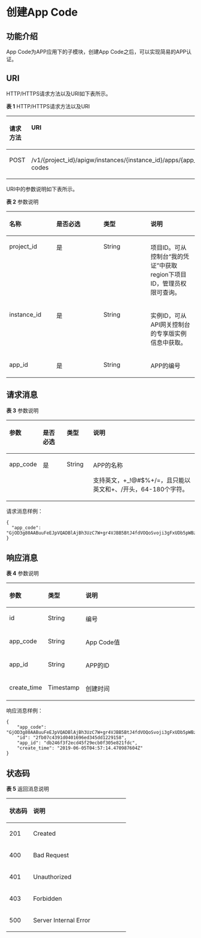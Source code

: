# 创建App Code<a name="apig-phapi-200226001"></a>

## 功能介绍<a name="zh-cn_topic_0118921764_section48433431"></a>

App Code为APP应用下的子模块，创建App Code之后，可以实现简易的APP认证。

## URI<a name="section3288343175318"></a>

HTTP/HTTPS请求方法以及URI如下表所示。

**表 1**  HTTP/HTTPS请求方法以及URI

<a name="zh-cn_topic_0118921764_table33538507"></a>
<table><thead align="left"><tr id="zh-cn_topic_0118921764_row26439774"><th class="cellrowborder" valign="top" width="20%" id="mcps1.2.3.1.1"><p id="zh-cn_topic_0118921764_p61246963"><a name="zh-cn_topic_0118921764_p61246963"></a><a name="zh-cn_topic_0118921764_p61246963"></a>请求方法</p>
</th>
<th class="cellrowborder" valign="top" width="80%" id="mcps1.2.3.1.2"><p id="zh-cn_topic_0118921764_p62056956"><a name="zh-cn_topic_0118921764_p62056956"></a><a name="zh-cn_topic_0118921764_p62056956"></a>URI</p>
</th>
</tr>
</thead>
<tbody><tr id="zh-cn_topic_0118921764_row60557538"><td class="cellrowborder" valign="top" width="20%" headers="mcps1.2.3.1.1 "><p id="zh-cn_topic_0118921764_p6213516"><a name="zh-cn_topic_0118921764_p6213516"></a><a name="zh-cn_topic_0118921764_p6213516"></a>POST</p>
</td>
<td class="cellrowborder" valign="top" width="80%" headers="mcps1.2.3.1.2 "><p id="zh-cn_topic_0118921764_p33532770"><a name="zh-cn_topic_0118921764_p33532770"></a><a name="zh-cn_topic_0118921764_p33532770"></a>/v1/{project_id}/apigw/instances/{instance_id}/apps/{app_id}/app-codes</p>
</td>
</tr>
</tbody>
</table>

URI中的参数说明如下表所示。

**表 2**  参数说明

<a name="zh-cn_topic_0118921763_table8767205"></a>
<table><thead align="left"><tr id="zh-cn_topic_0118921763_row50080004"><th class="cellrowborder" valign="top" width="25%" id="mcps1.2.5.1.1"><p id="zh-cn_topic_0118921763_p29948539"><a name="zh-cn_topic_0118921763_p29948539"></a><a name="zh-cn_topic_0118921763_p29948539"></a>名称</p>
</th>
<th class="cellrowborder" valign="top" width="25%" id="mcps1.2.5.1.2"><p id="zh-cn_topic_0118921763_p9912623"><a name="zh-cn_topic_0118921763_p9912623"></a><a name="zh-cn_topic_0118921763_p9912623"></a>是否必选</p>
</th>
<th class="cellrowborder" valign="top" width="25%" id="mcps1.2.5.1.3"><p id="zh-cn_topic_0118921763_p64724999"><a name="zh-cn_topic_0118921763_p64724999"></a><a name="zh-cn_topic_0118921763_p64724999"></a>类型</p>
</th>
<th class="cellrowborder" valign="top" width="25%" id="mcps1.2.5.1.4"><p id="zh-cn_topic_0118921763_p8233580"><a name="zh-cn_topic_0118921763_p8233580"></a><a name="zh-cn_topic_0118921763_p8233580"></a>说明</p>
</th>
</tr>
</thead>
<tbody><tr id="row1122717391119"><td class="cellrowborder" valign="top" width="25%" headers="mcps1.2.5.1.1 "><p id="p55878963"><a name="p55878963"></a><a name="p55878963"></a>project_id</p>
</td>
<td class="cellrowborder" valign="top" width="25%" headers="mcps1.2.5.1.2 "><p id="p29902160"><a name="p29902160"></a><a name="p29902160"></a>是</p>
</td>
<td class="cellrowborder" valign="top" width="25%" headers="mcps1.2.5.1.3 "><p id="p6155914"><a name="p6155914"></a><a name="p6155914"></a>String</p>
</td>
<td class="cellrowborder" valign="top" width="25%" headers="mcps1.2.5.1.4 "><p id="p28867016"><a name="p28867016"></a><a name="p28867016"></a>项目ID。可从控制台“我的凭证”中获取region下项目ID，管理员权限可查询。</p>
</td>
</tr>
<tr id="row84904365114"><td class="cellrowborder" valign="top" width="25%" headers="mcps1.2.5.1.1 "><p id="p1780913159538"><a name="p1780913159538"></a><a name="p1780913159538"></a>instance_id</p>
</td>
<td class="cellrowborder" valign="top" width="25%" headers="mcps1.2.5.1.2 "><p id="p9809215115310"><a name="p9809215115310"></a><a name="p9809215115310"></a>是</p>
</td>
<td class="cellrowborder" valign="top" width="25%" headers="mcps1.2.5.1.3 "><p id="p1280914152538"><a name="p1280914152538"></a><a name="p1280914152538"></a>String</p>
</td>
<td class="cellrowborder" valign="top" width="25%" headers="mcps1.2.5.1.4 "><p id="p1880914157537"><a name="p1880914157537"></a><a name="p1880914157537"></a>实例ID，可从API网关控制台的专享版实例信息中获取。</p>
</td>
</tr>
<tr id="row943312981910"><td class="cellrowborder" valign="top" width="25%" headers="mcps1.2.5.1.1 "><p id="p24341599197"><a name="p24341599197"></a><a name="p24341599197"></a>app_id</p>
</td>
<td class="cellrowborder" valign="top" width="25%" headers="mcps1.2.5.1.2 "><p id="p5434290195"><a name="p5434290195"></a><a name="p5434290195"></a>是</p>
</td>
<td class="cellrowborder" valign="top" width="25%" headers="mcps1.2.5.1.3 "><p id="p543529161911"><a name="p543529161911"></a><a name="p543529161911"></a>String</p>
</td>
<td class="cellrowborder" valign="top" width="25%" headers="mcps1.2.5.1.4 "><p id="p19435996196"><a name="p19435996196"></a><a name="p19435996196"></a>APP的编号</p>
</td>
</tr>
</tbody>
</table>

## 请求消息<a name="section6311133695620"></a>

**表 3**  参数说明

<a name="zh-cn_topic_0118921758_table12551817"></a>
<table><thead align="left"><tr id="zh-cn_topic_0118921758_row63926902"><th class="cellrowborder" valign="top" width="15.15%" id="mcps1.2.5.1.1"><p id="zh-cn_topic_0118921758_p10696570"><a name="zh-cn_topic_0118921758_p10696570"></a><a name="zh-cn_topic_0118921758_p10696570"></a>参数</p>
</th>
<th class="cellrowborder" valign="top" width="13.13%" id="mcps1.2.5.1.2"><p id="zh-cn_topic_0118921758_p61115871"><a name="zh-cn_topic_0118921758_p61115871"></a><a name="zh-cn_topic_0118921758_p61115871"></a>是否必选</p>
</th>
<th class="cellrowborder" valign="top" width="14.14%" id="mcps1.2.5.1.3"><p id="zh-cn_topic_0118921758_p51438541"><a name="zh-cn_topic_0118921758_p51438541"></a><a name="zh-cn_topic_0118921758_p51438541"></a>类型</p>
</th>
<th class="cellrowborder" valign="top" width="57.58%" id="mcps1.2.5.1.4"><p id="zh-cn_topic_0118921758_p5772267"><a name="zh-cn_topic_0118921758_p5772267"></a><a name="zh-cn_topic_0118921758_p5772267"></a>说明</p>
</th>
</tr>
</thead>
<tbody><tr id="zh-cn_topic_0118921758_row64900449"><td class="cellrowborder" valign="top" width="15.15%" headers="mcps1.2.5.1.1 "><p id="zh-cn_topic_0118921758_p22445016"><a name="zh-cn_topic_0118921758_p22445016"></a><a name="zh-cn_topic_0118921758_p22445016"></a>app_code</p>
</td>
<td class="cellrowborder" valign="top" width="13.13%" headers="mcps1.2.5.1.2 "><p id="zh-cn_topic_0118921758_p6106999"><a name="zh-cn_topic_0118921758_p6106999"></a><a name="zh-cn_topic_0118921758_p6106999"></a>是</p>
</td>
<td class="cellrowborder" valign="top" width="14.14%" headers="mcps1.2.5.1.3 "><p id="zh-cn_topic_0118921758_p24904935"><a name="zh-cn_topic_0118921758_p24904935"></a><a name="zh-cn_topic_0118921758_p24904935"></a>String</p>
</td>
<td class="cellrowborder" valign="top" width="57.58%" headers="mcps1.2.5.1.4 "><p id="zh-cn_topic_0118921758_p4033872"><a name="zh-cn_topic_0118921758_p4033872"></a><a name="zh-cn_topic_0118921758_p4033872"></a>APP的名称</p>
<p id="zh-cn_topic_0118921758_p55011617"><a name="zh-cn_topic_0118921758_p55011617"></a><a name="zh-cn_topic_0118921758_p55011617"></a>支持英文，+_!@#$%+/=，且只能以英文和+、/开头，64-180个字符。</p>
</td>
</tr>
</tbody>
</table>

请求消息样例：

```
{
  "app_code": "GjOD3g80AABuuFeEJpVQADBlAjBh3UzC7W+gr4VJBB5BtJ4fdVOQoSvoji3gFxUDb5pWBz9wUcw9+8/bFZ1B/4pq29wCMQC0pQWX6zTndljDEl99As1pw+WntAU9xcq+ffagoH6zDpKUvdxV6Ezj8LcCcPZN6BU="
}
```

## 响应消息<a name="zh-cn_topic_0118921758_section15267056"></a>

**表 4**  参数说明

<a name="zh-cn_topic_0118921758_table20910139"></a>
<table><thead align="left"><tr id="zh-cn_topic_0118921758_row9919741"><th class="cellrowborder" valign="top" width="20%" id="mcps1.2.4.1.1"><p id="zh-cn_topic_0118921758_p65301594"><a name="zh-cn_topic_0118921758_p65301594"></a><a name="zh-cn_topic_0118921758_p65301594"></a>参数</p>
</th>
<th class="cellrowborder" valign="top" width="20%" id="mcps1.2.4.1.2"><p id="zh-cn_topic_0118921758_p54937751"><a name="zh-cn_topic_0118921758_p54937751"></a><a name="zh-cn_topic_0118921758_p54937751"></a>类型</p>
</th>
<th class="cellrowborder" valign="top" width="60%" id="mcps1.2.4.1.3"><p id="zh-cn_topic_0118921758_p20772828"><a name="zh-cn_topic_0118921758_p20772828"></a><a name="zh-cn_topic_0118921758_p20772828"></a>说明</p>
</th>
</tr>
</thead>
<tbody><tr id="zh-cn_topic_0118921758_row4877522"><td class="cellrowborder" valign="top" width="20%" headers="mcps1.2.4.1.1 "><p id="zh-cn_topic_0118921758_p59535008"><a name="zh-cn_topic_0118921758_p59535008"></a><a name="zh-cn_topic_0118921758_p59535008"></a>id</p>
</td>
<td class="cellrowborder" valign="top" width="20%" headers="mcps1.2.4.1.2 "><p id="zh-cn_topic_0118921758_p57606383"><a name="zh-cn_topic_0118921758_p57606383"></a><a name="zh-cn_topic_0118921758_p57606383"></a>String</p>
</td>
<td class="cellrowborder" valign="top" width="60%" headers="mcps1.2.4.1.3 "><p id="zh-cn_topic_0118921758_p35605479"><a name="zh-cn_topic_0118921758_p35605479"></a><a name="zh-cn_topic_0118921758_p35605479"></a>编号</p>
</td>
</tr>
<tr id="zh-cn_topic_0118921758_row52013857"><td class="cellrowborder" valign="top" width="20%" headers="mcps1.2.4.1.1 "><p id="zh-cn_topic_0118921758_p52372904"><a name="zh-cn_topic_0118921758_p52372904"></a><a name="zh-cn_topic_0118921758_p52372904"></a>app_code</p>
</td>
<td class="cellrowborder" valign="top" width="20%" headers="mcps1.2.4.1.2 "><p id="zh-cn_topic_0118921758_p14346860"><a name="zh-cn_topic_0118921758_p14346860"></a><a name="zh-cn_topic_0118921758_p14346860"></a>String</p>
</td>
<td class="cellrowborder" valign="top" width="60%" headers="mcps1.2.4.1.3 "><p id="zh-cn_topic_0118921758_p21245012"><a name="zh-cn_topic_0118921758_p21245012"></a><a name="zh-cn_topic_0118921758_p21245012"></a>App Code值</p>
</td>
</tr>
<tr id="zh-cn_topic_0118921758_row56987385"><td class="cellrowborder" valign="top" width="20%" headers="mcps1.2.4.1.1 "><p id="zh-cn_topic_0118921758_p52575507"><a name="zh-cn_topic_0118921758_p52575507"></a><a name="zh-cn_topic_0118921758_p52575507"></a>app_id</p>
</td>
<td class="cellrowborder" valign="top" width="20%" headers="mcps1.2.4.1.2 "><p id="zh-cn_topic_0118921758_p30757702"><a name="zh-cn_topic_0118921758_p30757702"></a><a name="zh-cn_topic_0118921758_p30757702"></a>String</p>
</td>
<td class="cellrowborder" valign="top" width="60%" headers="mcps1.2.4.1.3 "><p id="p1284315287524"><a name="p1284315287524"></a><a name="p1284315287524"></a>APP的ID</p>
</td>
</tr>
<tr id="zh-cn_topic_0118921758_row8004354"><td class="cellrowborder" valign="top" width="20%" headers="mcps1.2.4.1.1 "><p id="zh-cn_topic_0118921758_p44372920"><a name="zh-cn_topic_0118921758_p44372920"></a><a name="zh-cn_topic_0118921758_p44372920"></a>create_time</p>
</td>
<td class="cellrowborder" valign="top" width="20%" headers="mcps1.2.4.1.2 "><p id="zh-cn_topic_0118921758_p37436804"><a name="zh-cn_topic_0118921758_p37436804"></a><a name="zh-cn_topic_0118921758_p37436804"></a>Timestamp</p>
</td>
<td class="cellrowborder" valign="top" width="60%" headers="mcps1.2.4.1.3 "><p id="zh-cn_topic_0118921758_p12482251"><a name="zh-cn_topic_0118921758_p12482251"></a><a name="zh-cn_topic_0118921758_p12482251"></a>创建时间</p>
</td>
</tr>
</tbody>
</table>

响应消息样例：

```
{
    "app_code": "GjOD3g80AABuuFeEJpVQADBlAjBh3UzC7W+gr4VJBB5BtJ4fdVOQoSvoji3gFxUDb5pWBz9wUcw9+8/bFZ1B/4pq29wCMQC0pQWX6zTndljDEl99As1pw+WntAU9xcq+ffagoH6zDpKUvdxV6Ezj8LcCcPZN6BU=",
    "id": "2fb07c4391d0401696ed345dd1229158",
    "app_id": "db246f3f2ecd45f29ecb0f305e821fdc",
    "create_time": "2019-06-05T04:57:14.470987604Z"
}
```

## 状态码<a name="zh-cn_topic_0118921758_section38979041"></a>

**表 5**  返回消息说明

<a name="zh-cn_topic_0118921758_table665003"></a>
<table><thead align="left"><tr id="zh-cn_topic_0118921758_row9107269"><th class="cellrowborder" valign="top" width="20%" id="mcps1.2.3.1.1"><p id="zh-cn_topic_0118921758_p66600187"><a name="zh-cn_topic_0118921758_p66600187"></a><a name="zh-cn_topic_0118921758_p66600187"></a>状态码</p>
</th>
<th class="cellrowborder" valign="top" width="80%" id="mcps1.2.3.1.2"><p id="zh-cn_topic_0118921758_p25906037"><a name="zh-cn_topic_0118921758_p25906037"></a><a name="zh-cn_topic_0118921758_p25906037"></a>说明</p>
</th>
</tr>
</thead>
<tbody><tr id="zh-cn_topic_0118921758_row18014235"><td class="cellrowborder" valign="top" width="20%" headers="mcps1.2.3.1.1 "><p id="zh-cn_topic_0118921758_p49866967"><a name="zh-cn_topic_0118921758_p49866967"></a><a name="zh-cn_topic_0118921758_p49866967"></a>201</p>
</td>
<td class="cellrowborder" valign="top" width="80%" headers="mcps1.2.3.1.2 "><p id="zh-cn_topic_0118921758_p12692494"><a name="zh-cn_topic_0118921758_p12692494"></a><a name="zh-cn_topic_0118921758_p12692494"></a>Created</p>
</td>
</tr>
<tr id="zh-cn_topic_0118921758_row47123588"><td class="cellrowborder" valign="top" width="20%" headers="mcps1.2.3.1.1 "><p id="zh-cn_topic_0118921758_p58914306"><a name="zh-cn_topic_0118921758_p58914306"></a><a name="zh-cn_topic_0118921758_p58914306"></a>400</p>
</td>
<td class="cellrowborder" valign="top" width="80%" headers="mcps1.2.3.1.2 "><p id="zh-cn_topic_0118921758_p7329456"><a name="zh-cn_topic_0118921758_p7329456"></a><a name="zh-cn_topic_0118921758_p7329456"></a>Bad Request</p>
</td>
</tr>
<tr id="zh-cn_topic_0118921758_row65965104"><td class="cellrowborder" valign="top" width="20%" headers="mcps1.2.3.1.1 "><p id="zh-cn_topic_0118921758_p41573226"><a name="zh-cn_topic_0118921758_p41573226"></a><a name="zh-cn_topic_0118921758_p41573226"></a>401</p>
</td>
<td class="cellrowborder" valign="top" width="80%" headers="mcps1.2.3.1.2 "><p id="zh-cn_topic_0118921758_p9203142078"><a name="zh-cn_topic_0118921758_p9203142078"></a><a name="zh-cn_topic_0118921758_p9203142078"></a>Unauthorized</p>
</td>
</tr>
<tr id="zh-cn_topic_0118921758_row40784364"><td class="cellrowborder" valign="top" width="20%" headers="mcps1.2.3.1.1 "><p id="zh-cn_topic_0118921758_p15199212"><a name="zh-cn_topic_0118921758_p15199212"></a><a name="zh-cn_topic_0118921758_p15199212"></a>403</p>
</td>
<td class="cellrowborder" valign="top" width="80%" headers="mcps1.2.3.1.2 "><p id="zh-cn_topic_0118921758_p13949586"><a name="zh-cn_topic_0118921758_p13949586"></a><a name="zh-cn_topic_0118921758_p13949586"></a>Forbidden</p>
</td>
</tr>
<tr id="zh-cn_topic_0118921758_row7263502"><td class="cellrowborder" valign="top" width="20%" headers="mcps1.2.3.1.1 "><p id="zh-cn_topic_0118921758_p51472750"><a name="zh-cn_topic_0118921758_p51472750"></a><a name="zh-cn_topic_0118921758_p51472750"></a>500</p>
</td>
<td class="cellrowborder" valign="top" width="80%" headers="mcps1.2.3.1.2 "><p id="zh-cn_topic_0118921758_p8543194"><a name="zh-cn_topic_0118921758_p8543194"></a><a name="zh-cn_topic_0118921758_p8543194"></a>Server Internal Error</p>
</td>
</tr>
</tbody>
</table>

